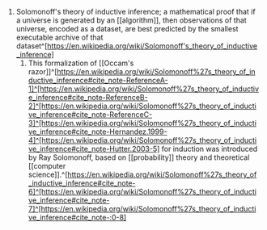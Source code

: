 1. Solomonoff's theory of inductive inference; a mathematical proof that if a universe is generated by an [[algorithm]], then observations of that universe, encoded as a dataset, are best predicted by the smallest executable archive of that dataset^[https://en.wikipedia.org/wiki/Solomonoff's_theory_of_inductive_inference]
	1. This formalization of [[Occam's razor]]^[https://en.wikipedia.org/wiki/Solomonoff%27s_theory_of_inductive_inference#cite_note-ReferenceA-1]^[https://en.wikipedia.org/wiki/Solomonoff%27s_theory_of_inductive_inference#cite_note-ReferenceB-2]^[https://en.wikipedia.org/wiki/Solomonoff%27s_theory_of_inductive_inference#cite_note-ReferenceC-3]^[https://en.wikipedia.org/wiki/Solomonoff%27s_theory_of_inductive_inference#cite_note-Hernandez.1999-4]^[https://en.wikipedia.org/wiki/Solomonoff%27s_theory_of_inductive_inference#cite_note-Hutter.2003-5] for induction was introduced by Ray Solomonoff, based on [[probability]] theory and theoretical [[computer science]].^[https://en.wikipedia.org/wiki/Solomonoff%27s_theory_of_inductive_inference#cite_note-6]^[https://en.wikipedia.org/wiki/Solomonoff%27s_theory_of_inductive_inference#cite_note-7]^[https://en.wikipedia.org/wiki/Solomonoff%27s_theory_of_inductive_inference#cite_note-:0-8]